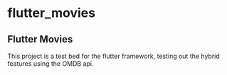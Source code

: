 # flutter_movies


## Flutter Movies

This project is a test bed for the flutter framework, testing out the hybrid features using the OMDB api. 


